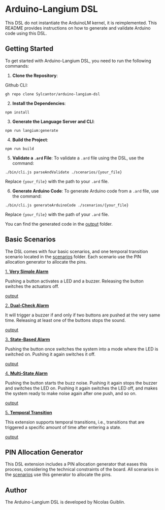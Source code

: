 # Arduino-Langium DSL

This DSL do not instantiate the ArduinoLM kernel, it is reimplemented.
This README provides instructions on how to generate and validate Arduino code using this DSL.

## Getting Started

To get started with Arduino-Langium DSL, you need to run the following commands:

1. **Clone the Repository**:

Github CLI:
```
gh repo clone Sylcantor/arduino-langium-dsl
````

2. **Install the Dependencies**:

```
npm install
```

3. **Generate the Language Server and CLI**: 

```
npm run langium:generate
```

4. **Build the Project**:

```
npm run build
```

5. **Validate a `.ard` File**:
To validate a `.ard` file using the DSL, use the command:

```
./bin/cli.js parseAndValidate ./scenarios/{your_file}
```

Replace `{your_file}` with the path to your `.ard` file.

6. **Generate Arduino Code**:
To generate Arduino code from a `.ard` file, use the command:

```
./bin/cli.js generateArduinoCode ./scenarios/{your_file}
```

Replace `{your_file}` with the path of your `.ard` file.

You can find the generated code in the [output](./output) folder.

## Basic Scenarios

The DSL comes with four basic scenarios, and one temporal transition scenario located in the [scenarios](./scenarios) folder.
Each scenario use the PIN allocation generator to allocate the pins.

[1. **Very Simple Alarm**](./scenarios/verySimpleAlarm.ard)

Pushing a button activates a LED and a buzzer. Releasing the button switches the actuators off.

[output](./output/verySimpleAlarm.ino)

[2. **Dual-Check Alarm**](./scenarios/dualCheckAlarm.ard)  
  
It will trigger a buzzer if and only if two buttons are pushed at the very same time. Releasing at least one of the buttons stops the sound.

[output](./output/dualCheckAlarm.ino)

[3. **State-Based Alarm**](./scenarios/stateBaseAlarm.ard)  

Pushing the button once switches the system into a mode where the LED is switched on. Pushing it again switches it off.

[output](./output/stateBaseAlarm.ino)

[4. **Multi-State Alarm**](./scenarios/multiStateAlarm.ard)  

Pushing the button starts the buzz noise. Pushing it again stops the buzzer and switches the LED on. Pushing it again switches the LED off, and makes the system ready to make noise again after one push, and so on.

[output](./output/multiStateAlarm.ino)
    
[5. **Temporal Transition**](./scenarios/temporalLedControll.ard)

This extension supports temporal transitions, i.e., transitions that are triggered a specific amount of time after entering a state.

[output](./output/temporalLedControll.ino)

## PIN Allocation Generator

This DSL extension includes a PIN allocation generator that eases this process, considering the technical constraints of the board.
All scenarios in the [scenarios](./scenarios) use this generator to allocate the pins.

## Author

The Arduino-Langium DSL is developed by Nicolas Guiblin.